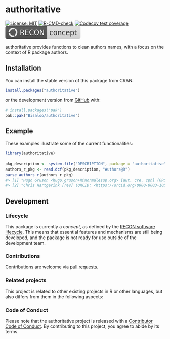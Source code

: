 
<!-- README.md is generated from README.Rmd. Please edit that file. -->
<!-- The code to render this README is stored in .github/workflows/render-readme.yaml -->
<!-- Variables marked with double curly braces will be transformed beforehand: -->
<!-- `packagename` is extracted from the DESCRIPTION file -->
<!-- `gh_repo` is extracted via a special environment variable in GitHub Actions -->

# authoritative

<!-- badges: start -->

[![License:
MIT](https://img.shields.io/badge/License-MIT-yellow.svg)](https://opensource.org/license/mit)
[![R-CMD-check](https://github.com/Bisaloo/authoritative/actions/workflows/R-CMD-check.yaml/badge.svg)](https://github.com/Bisaloo/authoritative/actions/workflows/R-CMD-check.yaml)
[![Codecov test
coverage](https://codecov.io/gh/Bisaloo/authoritative/branch/main/graph/badge.svg)](https://app.codecov.io/gh/Bisaloo/authoritative?branch=main)
[![lifecycle-concept](https://raw.githubusercontent.com/reconverse/reconverse.github.io/master/images/badge-concept.svg)](https://www.reconverse.org/lifecycle.html#concept)
<!-- badges: end -->

authoritative provides functions to clean authors names, with a focus on
the context of R package authors.

## Installation

You can install the stable version of this package from CRAN:

``` r
install.packages("authoritative")
```

or the development version from [GitHub](https://github.com/) with:

``` r
# install.packages("pak")
pak::pak("Bisaloo/authoritative")
```

## Example

These examples illustrate some of the current functionalities:

``` r
library(authoritative)

pkg_description <- system.file("DESCRIPTION", package = "authoritative")
authors_r_pkg <- read.dcf(pkg_description, "Authors@R")
parse_authors_r(authors_r_pkg)
#> [1] "Hugo Gruson <hugo.gruson+R@normalesup.org> [aut, cre, cph] (ORCID: <https://orcid.org/0000-0002-4094-1476>)"
#> [2] "Chris Hartgerink [rev] (ORCID: <https://orcid.org/0000-0003-1050-6809>)"
```

## Development

### Lifecycle

This package is currently a *concept*, as defined by the [RECON software
lifecycle](https://www.reconverse.org/lifecycle.html). This means that
essential features and mechanisms are still being developed, and the
package is not ready for use outside of the development team.

### Contributions

Contributions are welcome via [pull
requests](https://github.com/Bisaloo/authoritative/pulls).

### Related projects

This project is related to other existing projects in R or other
languages, but also differs from them in the following aspects:

### Code of Conduct

Please note that the authoritative project is released with a
[Contributor Code of
Conduct](https://github.com/epiverse-trace/.github/blob/main/CODE_OF_CONDUCT.md).
By contributing to this project, you agree to abide by its terms.
